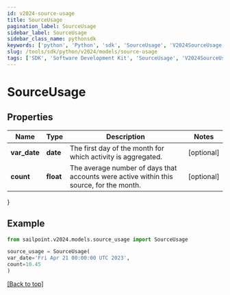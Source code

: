 ```yaml
---
id: v2024-source-usage
title: SourceUsage
pagination_label: SourceUsage
sidebar_label: SourceUsage
sidebar_class_name: pythonsdk
keywords: ['python', 'Python', 'sdk', 'SourceUsage', 'V2024SourceUsage'] 
slug: /tools/sdk/python/v2024/models/source-usage
tags: ['SDK', 'Software Development Kit', 'SourceUsage', 'V2024SourceUsage']
---
```


# SourceUsage


## Properties

Name | Type | Description | Notes
------------ | ------------- | ------------- | -------------
**var_date** | **date** | The first day of the month for which activity is aggregated. | [optional] 
**count** | **float** | The average number of days that accounts were active within this source, for the month. | [optional] 
}

## Example

```python
from sailpoint.v2024.models.source_usage import SourceUsage

source_usage = SourceUsage(
var_date='Fri Apr 21 00:00:00 UTC 2023',
count=10.45
)

```
[[Back to top]](#) 

